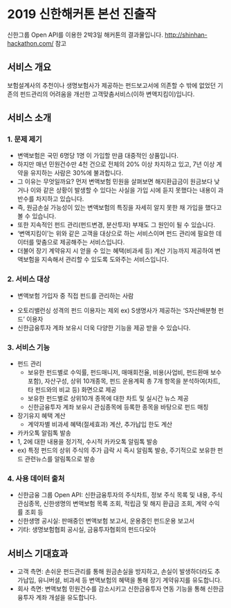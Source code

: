 # 2019 신한해커톤 본선 진출작
신한그룹 Open API를 이용한 2박3일 해커톤의 결과물입니다. 
http://shinhan-hackathon.com/ 참고 
## 서비스 개요 
보험설계사의 추천이나 생명보험사가 제공하는 펀드보고서에 의존할 수 밖에 없었던 기존의 펀드관리의 어려움을 개선한 고객맞춤서비스(이하 변액지킴이)입니다.

## 서비스 소개
### 1. 문제 제기
- 변액보험은 국민 6명당 1명 이 가입할 만큼 대중적인 상품입니다.
- 하지만 매년 민원건수만 4천 건으로 전체의 20% 이상 차지하고 있고, 7년 이상 계약을 유지하는 사람은 30%에 불과합니다.
- 그 이유는 무엇일까요? 먼저 변액보험 민원을 살펴보면 해지환급금이 원금보다 낮거나 이와 같은 상황이 발생할 수 있다는 사실을 가입 시에 듣지 못했다는 내용이 과반수를 차지하고 있습니다.  
- 즉, 원금손실 가능성이 있는 변액보험의 특징을 자세히 알지 못한 채 가입을 했다고 볼 수 있습니다.
- 또한 지속적인 펀드 관리(펀드변경, 분산투자) 부재도 그 원인이 될 수 있습니다.
- ‘변액지킴이’는 위와 같은 고객을 대상으로 하는 서비스이며 펀드 관리에 필요한 데이터를 맞춤으로 제공해주는 서비스입니다.
- 더불어 장기 계약유지 시 얻을 수 있는 혜택(비과세 등) 계산 기능까지 제공하여 변액보험을 지속해서 관리할 수 있도록 도와주는 서비스입니다.

### 2. 서비스 대상
- 변액보험 가입자 중 직접 펀드를 관리하는 사람
 * 오토리밸런싱 성격의 펀드 이용자는 제외 ex) S생명사가 제공하는 ‘S자산배분형 펀드’ 이용자
 * 신한금융투자 계좌 보유시 더욱 다양한 기능을 제공 받을 수 있습니다.
 
 
### 3. 서비스 기능
- 펀드 관리
  - 보유한 펀드별로 수익률, 펀드매니저, 매매회전율, 비용(사업비, 펀드환매 보수 포함), 자산구성, 상위 10개종목, 펀드 운용계획 총 7개 항목을 분석하여(차트, 타 펀드와의 비교 등) 화면으로 제공
  - 보유한 펀드별로 상위10개 종목에 대한 차트 및 실시간 뉴스 제공
  - 신한금융투자 계좌 보유시 관심종목에 등록한 종목을 바탕으로 펀드 매칭
- 장기유지 혜택 계산
  - 계약자별 비과세 혜택(절세효과) 계산, 추가납입 한도 계산
-  카카오톡 알림톡 발송
  - 1, 2에 대한 내용을 정기적, 수시적 카카오톡 알림톡 발송
  - ex) 특정 펀드의 상위 주식의 주가 급락 시 즉시 알림톡 발송, 주기적으로 보유한 펀드 관련뉴스를 알림톡으로 발송
  
### 4. 사용 데이터 출처
- 신한금융 그룹 Open API: 신한금융투자의 주식차트, 정보 주식 목록 및 내용, 주식 관심종목, 신한생명의 변액보험 목록 조회, 적립금 및 해지 환급금 조회, 계약 수익률 조회 등
- 신한생명 공시실: 판매중인 변액보험 보고서, 운용중인 펀드운용 보고서
- 기타: 생명보험협회 공시실, 금융투자협회의 펀드다모아

## 서비스 기대효과
- 고객 측면: 손쉬운 펀드관리를 통해 원금손실을 방지하고, 손실이 발생하더라도 추가납입, 유니버셜, 비과세 등 변액보험의 혜택을 통해 장기 계약유지를 유도합니다. 
- 회사 측면: 변액보험 민원건수를 감소시키고 신한금융투자 연동 기능을 통해 신한금융투자 계좌 개설을 유도합니다.




